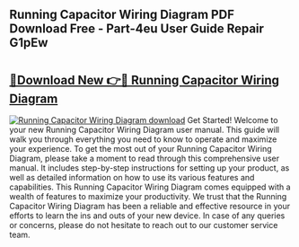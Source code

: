 ## Running Capacitor Wiring Diagram PDF Download Free - Part-4eu User Guide Repair G1pEw

# <h2><a href="http://dfkbjmu.blite.top/?on=Running+Capacitor+Wiring+Diagram">🔗Download New 👉🔴 Running Capacitor Wiring Diagram</a></h2>

[![Running Capacitor Wiring Diagram download](https://i.imgur.com/lujVjoI.png)](http://dfkbjmu.blite.top/?on=Running+Capacitor+Wiring+Diagram)
Get Started! Welcome to your new Running Capacitor Wiring Diagram user manual. This guide will walk you through everything you need to know to operate and maximize your experience. To get the most out of your Running Capacitor Wiring Diagram, please take a moment to read through this comprehensive user manual. It includes step-by-step instructions for setting up your product, as well as detailed information on how to use its various features and capabilities. This Running Capacitor Wiring Diagram comes equipped with a wealth of features to maximize your productivity. We trust that the Running Capacitor Wiring Diagram has been a reliable and effective resource in your efforts to learn the ins and outs of your new device. In case of any queries or concerns, please do not hesitate to reach out to our customer service team.
